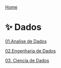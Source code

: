
<div> 
<p><a href="https://github.com/JosiTubaroski">Home</a></p>
</div> 

# ✨ Dados

<div> 
<p><a href="https://github.com/JosiTubaroski/Analise_de_Dados/blob/main/README.md">01.Analise de Dados</a></p>
</div> 

<div> 
<p><a href="https://github.com/JosiTubaroski/Data_Enginer/blob/main/README.md">02.Engenharia de Dados</a></p>
</div> 

<div> 
<p><a href="https://github.com/JosiTubaroski/DataScience">03. Ciencia de Dados</a></p>
</div> 


